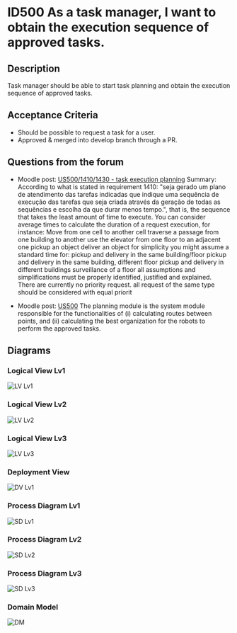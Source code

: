 # ID500 As a task manager, I want to obtain the execution sequence of approved tasks.

## Description
Task manager should be able to start task planning and obtain the execution sequence of approved tasks.

## Acceptance Criteria
* Should be possible to request a task for a user.
* Approved & merged into develop branch through a PR.

## Questions from the forum
* Moodle post: [US500/1410/1430 - task execution planning](https://moodle.isep.ipp.pt/mod/forum/discuss.php?d=26437)
Summary:
According to what is stated in requirement 1410: "seja gerado um plano de atendimento das tarefas indicadas que indique uma sequência de execução das tarefas que seja criada através da geração de todas as sequências e escolha da que durar menos tempo.", that is, the sequence that takes the least amount of time to execute.
You can consider average times to calculate the duration of a request execution, for instance:
Move from one cell to another cell
traverse a passage from one building to another
use the elevator from one floor to an adjacent one
pickup an object
deliver an object
for simplicity you might assume a standard time for:
pickup and delivery in the same building/floor
pickup and delivery in the same building, different floor
pickup and delivery in different buildings
surveillance of a floor
all assumptions and simplifications must be properly identified, justified and explained.
There are currently no priority request. all request of the same type should be considered with equal priorit

* Moodle post: [US500](https://moodle.isep.ipp.pt/mod/forum/discuss.php?d=26639)
The planning module is the system module responsible for the functionalities of (i) calculating routes between points, and (ii) calculating the best organization for the robots to perform the approved tasks.


## Diagrams

### Logical View Lv1
![LV Lv1](../../Sprint%20B%20diagrams/level_1/Logical%20View%20Lv1.svg)

### Logical View Lv2
![LV Lv2](../../Sprint%20B%20diagrams/level_2/Logical%20View%20Lv2.svg)

### Logical View Lv3
![LV Lv3](../../Sprint%20B%20diagrams/level_3/Logical%20View%20lv3.svg)

### Deployment View
![DV Lv1](../../Sprint%20B%20diagrams/Physical%20View.svg)

### Process Diagram Lv1
![SD Lv1](./SD%20Lv1.svg)

### Process Diagram Lv2
![SD Lv2](./SD%20Lv2.svg)

### Process Diagram Lv3
![SD Lv3](./SD%20Lv3.svg)

### Domain Model
![DM](../../diagrams/DM.png)
